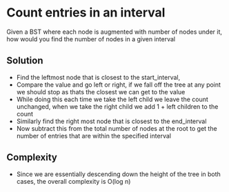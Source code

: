 # Count entries in an interval
Given a BST where each node is augmented with number of nodes under it, how would you find the number of nodes in a given interval

## Solution
- Find the leftmost node that is closest to the start_interval, 
- Compare the value and go left or right, if we fall off the tree at any point we should stop as thats the closest we can get to the value 
- While doing this each time we take the left child we leave the count unchanged, when we take the right child we add 1 + left children to the count
- Similarly find the right most node that is closest to the end_interval
- Now subtract this from the total number of nodes at the root to get the number of entries that are within the specified interval

## Complexity
- Since we are essentially descending down the height of the tree in both cases, the overall complexity is O(log n)